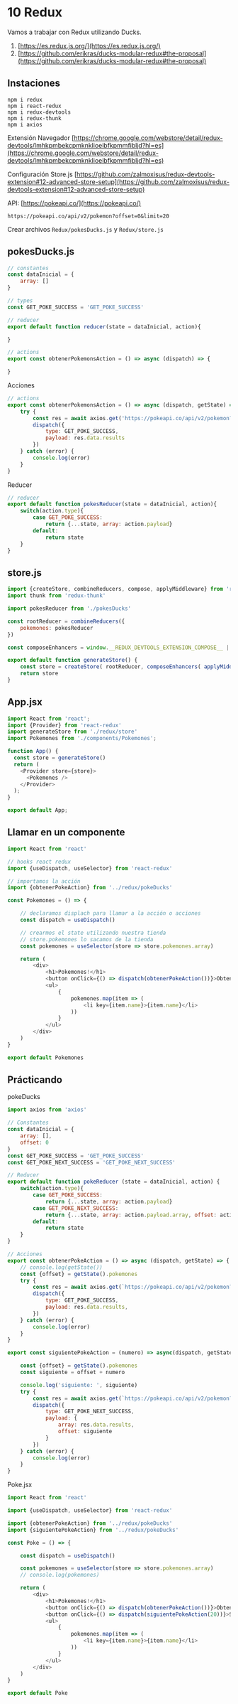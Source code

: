 # 10 Redux
Vamos a trabajar con Redux utilizando Ducks. 

1. [https://es.redux.js.org/](https://es.redux.js.org/)
2. [https://github.com/erikras/ducks-modular-redux#the-proposal](https://github.com/erikras/ducks-modular-redux#the-proposal)

## Instaciones
```
npm i redux
npm i react-redux
npm i redux-devtools
npm i redux-thunk
npm i axios
```

Extensión Navegador
[https://chrome.google.com/webstore/detail/redux-devtools/lmhkpmbekcpmknklioeibfkpmmfibljd?hl=es](https://chrome.google.com/webstore/detail/redux-devtools/lmhkpmbekcpmknklioeibfkpmmfibljd?hl=es)

Configuración Store.js
[https://github.com/zalmoxisus/redux-devtools-extension#12-advanced-store-setup](https://github.com/zalmoxisus/redux-devtools-extension#12-advanced-store-setup)

API:
[https://pokeapi.co/](https://pokeapi.co/)
```
https://pokeapi.co/api/v2/pokemon?offset=0&limit=20
```

Crear archivos ``Redux/pokesDucks.js`` y ``Redux/store.js`` 


## pokesDucks.js
```js
// constantes
const dataInicial = {
    array: []
}

// types
const GET_POKE_SUCCESS = 'GET_POKE_SUCCESS'

// reducer
export default function reducer(state = dataInicial, action){

}

// actions
export const obtenerPokemonsAction = () => async (dispatch) => {

}
```

Acciones
```js
// actions
export const obtenerPokemonsAction = () => async (dispatch, getState) => {
    try {
        const res = await axios.get('https://pokeapi.co/api/v2/pokemon?offset=0&limit=20')
        dispatch({
            type: GET_POKE_SUCCESS,
            payload: res.data.results
        })
    } catch (error) {
        console.log(error)
    }
}
```

Reducer
```js
// reducer
export default function pokesReducer(state = dataInicial, action){
    switch(action.type){
        case GET_POKE_SUCCESS:
            return {...state, array: action.payload}
        default:
            return state
    }
}
```

## store.js
```js
import {createStore, combineReducers, compose, applyMiddleware} from 'redux'
import thunk from 'redux-thunk'

import pokesReducer from './pokesDucks'

const rootReducer = combineReducers({
    pokemones: pokesReducer
})

const composeEnhancers = window.__REDUX_DEVTOOLS_EXTENSION_COMPOSE__ || compose;

export default function generateStore() {
    const store = createStore( rootReducer, composeEnhancers( applyMiddleware(thunk) ) )
    return store
}
```

## App.jsx
```js
import React from 'react';
import {Provider} from 'react-redux'
import generateStore from './redux/store'
import Pokemones from './components/Pokemones';

function App() {
  const store = generateStore()
  return (
    <Provider store={store}>
      <Pokemones />
    </Provider>
  );
}

export default App;
```

## Llamar en un componente
```js
import React from 'react'

// hooks react redux
import {useDispatch, useSelector} from 'react-redux'

// importamos la acción
import {obtenerPokeAction} from '../redux/pokeDucks'

const Pokemones = () => {

    // declaramos displach para llamar a la acción o acciones
    const dispatch = useDispatch()

    // crearmos el state utilizando nuestra tienda
    // store.pokemones lo sacamos de la tienda
    const pokemones = useSelector(store => store.pokemones.array)

    return (
        <div>
            <h1>Pokemones!</h1>
            <button onClick={() => dispatch(obtenerPokeAction())}>Obtener</button>
            <ul>
                {
                    pokemones.map(item => (
                        <li key={item.name}>{item.name}</li>
                    ))
                }
            </ul>
        </div>
    )
}

export default Pokemones
```

## Prácticando
pokeDucks
```js
import axios from 'axios'

// Constantes
const dataInicial = {
    array: [],
    offset: 0
}
const GET_POKE_SUCCESS = 'GET_POKE_SUCCESS'
const GET_POKE_NEXT_SUCCESS = 'GET_POKE_NEXT_SUCCESS'

// Reducer
export default function pokeReducer (state = dataInicial, action) {
    switch(action.type){
        case GET_POKE_SUCCESS:
            return {...state, array: action.payload}
        case GET_POKE_NEXT_SUCCESS:
            return {...state, array: action.payload.array, offset: action.payload.offset}
        default: 
            return state
    }
}

// Acciones
export const obtenerPokeAction = () => async (dispatch, getState) => {
    // console.log(getState())
    const {offset} = getState().pokemones
    try {
        const res = await axios.get(`https://pokeapi.co/api/v2/pokemon?offset=${offset}&limit=20`)
        dispatch({
            type: GET_POKE_SUCCESS,
            payload: res.data.results,
        })
    } catch (error) {
        console.log(error)
    }
}

export const siguientePokeAction = (numero) => async(dispatch, getState) => {

    const {offset} = getState().pokemones
    const siguiente = offset + numero

    console.log('siguiente: ', siguiente)
    try {
        const res = await axios.get(`https://pokeapi.co/api/v2/pokemon?offset=${siguiente}&limit=20`)
        dispatch({
            type: GET_POKE_NEXT_SUCCESS,
            payload: {
                array: res.data.results,
                offset: siguiente
            }
        })
    } catch (error) {
        console.log(error)
    }
}
```

Poke.jsx
```js
import React from 'react'

import {useDispatch, useSelector} from 'react-redux'

import {obtenerPokeAction} from '../redux/pokeDucks'
import {siguientePokeAction} from '../redux/pokeDucks'

const Poke = () => {

    const dispatch = useDispatch()

    const pokemones = useSelector(store => store.pokemones.array)
    // console.log(pokemones)

    return (
        <div>
            <h1>Pokemones!</h1>
            <button onClick={() => dispatch(obtenerPokeAction())}>Obtener</button>
            <button onClick={() => dispatch(siguientePokeAction(20))}>Siguientes</button>
            <ul>
                {
                    pokemones.map(item => (
                        <li key={item.name}>{item.name}</li>
                    ))
                }
            </ul>
        </div>
    )
}

export default Poke
```